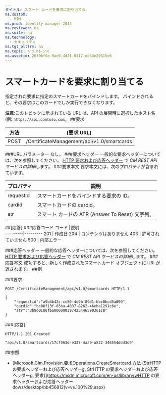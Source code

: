 ```yaml
---
タイトル: スマート カードを要求に割り当てる
ms.custom:
  - MIM
ms.prod: identity manager 2015
ms.reviewer: na
ms.suite: na
ms.technology:
  - セキュリティ
ms.tgt_pltfrm: na
ms.topic: リファレンス
ms.assetid: 20f0bf6e-9ae0-4d21-8117-ed63e29315e6
---
```

# スマートカードを要求に割り当てる
指定された要求に指定のスマートカードをバインドします。 バインドされると、その要求はこのカードでしか実行できなくなります。

**注意**:このトピックに示されている URL は、API の展開時に選択したホスト名 (例: `https://api.contoso.com`。
##要求


方法  |[要求 URL]  
---------|---------
POST     |/CertificateManagement/api/v1.0/smartcards

###URL パラメーター
なし。
###要求ヘッダー
一般的な要求ヘッダーについては、次を参照してください。 [HTTP 要求および応答ヘッダー](certificate-management-rest-api-service-details.md#HttpHeaders) で *CM REST API サービスの詳細*します。
###要求本文
要求本文には、次のプロパティが含まれています。

プロパティ | 説明
---------|-----------
requestid | スマートカードをバインドする要求の ID。
cardid | スマートカードの cardid。
atr | スマート カードの ATR (Answer To Reset) 文字列。


##[応答]
###応答コード
コード  |説明  
---------|---------
201     | 作成日
204 | コンテンツはありません
403 | 許可されていません
500 | 内部エラー

###応答ヘッダー
一般的な応答ヘッダーについては、次を参照してください。 [HTTP 要求および応答ヘッダー](certificate-management-rest-api-service-details.md#HttpHeaders) で *CM REST API サービスの詳細*します。
###応答本文
成功すると、新しく作成されたスマートカード オブジェクトに URI が返されます。
##例

###要求
```
POST /CertificateManagement/api/v1.0/smartcards HTTP/1.1

{
    "requestid":"a9b4b42c-cc50-4c9b-89d1-bbc0bcd5a099",
    "cardid":"bc88f13f-83ba-4037-8262-46eba1291c6e",
    "atr":"3b8d0180fba000000397425446590301c8"
}

```
###[応答]
```
HTTP/1.1 201 Created

"api/v1.0/smartcards/17cf063d-e337-4aa9-a822-346554ddd3c9"
```       
##参照

- [Microsoft.Clm.Provision.要求Operations.CreateSmartcard 方法 (StrHTTP の要求ヘッダーおよび応答ヘッダーg, StrHTTP の要求ヘッダーおよび応答ヘッダーg, 要求)](https://msdn.microsoft.com/en-us/library/wHTTP の要求ヘッダーおよび応答ヘッダーdows/desktop/bb456812(v=vs.100%29.aspx)


<!--HONumber=Mar16_HO1-->


